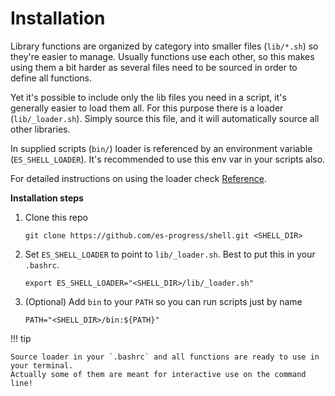 # Installation

Library functions are organized by category into smaller files (`lib/*.sh`) so they're easier to manage.
Usually functions use each other, so this makes using them a bit harder as several files need to be sourced in order to define all functions.

Yet it's possible to include only the lib files you need in a script, it's generally easier to load them all.
For this purpose there is a loader (`lib/_loader.sh`). Simply source this file, and it will automatically source all other libraries.

In supplied scripts (`bin/`) loader is referenced by an environment variable (`ES_SHELL_LOADER`).
It's recommended to use this env var in your scripts also.

For detailed instructions on using the loader check [Reference](lib/_loader.md).

**Installation steps**

1. Clone this repo
    ```
    git clone https://github.com/es-progress/shell.git <SHELL_DIR>
    ```
1. Set `ES_SHELL_LOADER` to point to `lib/_loader.sh`. Best to put this in your `.bashrc`.
    ```
    export ES_SHELL_LOADER="<SHELL_DIR>/lib/_loader.sh"
    ```
1. (Optional) Add `bin` to your `PATH` so you can run scripts just by name
    ```
    PATH="<SHELL_DIR>/bin:${PATH}"
    ```

!!! tip

    Source loader in your `.bashrc` and all functions are ready to use in your terminal.
    Actually some of them are meant for interactive use on the command line!
